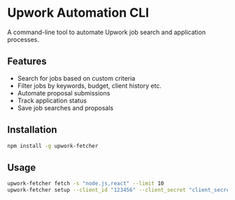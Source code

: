 # Upwork Automation CLI

A command-line tool to automate Upwork job search and application processes.

## Features

- Search for jobs based on custom criteria
- Filter jobs by keywords, budget, client history etc.
- Automate proposal submissions
- Track application status
- Save job searches and proposals

## Installation

```bash
npm install -g upwork-fetcher
```

## Usage

```bash
upwork-fetcher fetch -s "node.js,react" --limit 10
upwork-fetcher setup --client_id "123456" --client_secret "client_secret" --redirect_uri "redirect_uri"
```
